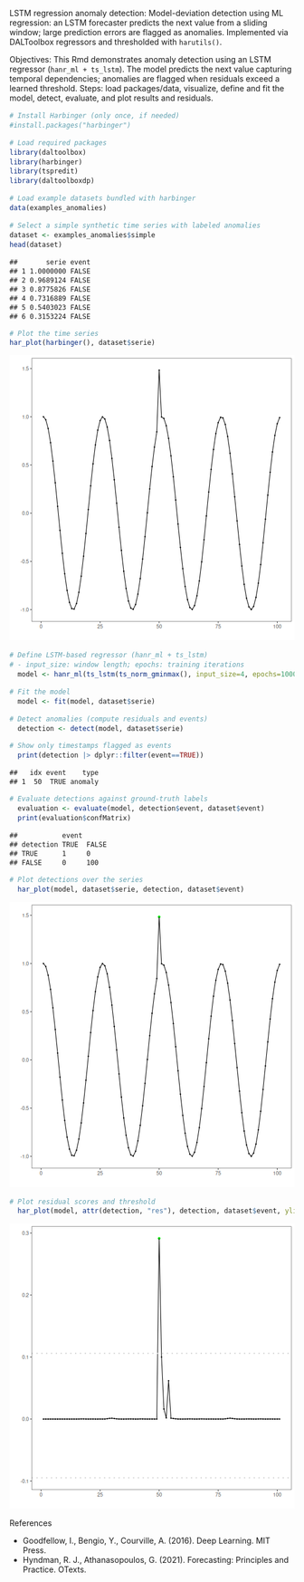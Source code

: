 LSTM regression anomaly detection: Model-deviation detection using ML regression: an LSTM forecaster predicts the next value from a sliding window; large prediction errors are flagged as anomalies. Implemented via DALToolbox regressors and thresholded with `harutils()`.

Objectives: This Rmd demonstrates anomaly detection using an LSTM regressor (`hanr_ml + ts_lstm`). The model predicts the next value capturing temporal dependencies; anomalies are flagged when residuals exceed a learned threshold. Steps: load packages/data, visualize, define and fit the model, detect, evaluate, and plot results and residuals.


``` r
# Install Harbinger (only once, if needed)
#install.packages("harbinger")
```


``` r
# Load required packages
library(daltoolbox)
library(harbinger) 
library(tspredit)
library(daltoolboxdp)
```


``` r
# Load example datasets bundled with harbinger
data(examples_anomalies)
```


``` r
# Select a simple synthetic time series with labeled anomalies
dataset <- examples_anomalies$simple
head(dataset)
```

```
##       serie event
## 1 1.0000000 FALSE
## 2 0.9689124 FALSE
## 3 0.8775826 FALSE
## 4 0.7316889 FALSE
## 5 0.5403023 FALSE
## 6 0.3153224 FALSE
```


``` r
# Plot the time series
har_plot(harbinger(), dataset$serie)
```

![plot of chunk unnamed-chunk-5](fig/hanr_ml_lstm/unnamed-chunk-5-1.png)


``` r
# Define LSTM-based regressor (hanr_ml + ts_lstm)
# - input_size: window length; epochs: training iterations
  model <- hanr_ml(ts_lstm(ts_norm_gminmax(), input_size=4, epochs=10000))
```


``` r
# Fit the model
  model <- fit(model, dataset$serie)
```


``` r
# Detect anomalies (compute residuals and events)
  detection <- detect(model, dataset$serie)
```


``` r
# Show only timestamps flagged as events
  print(detection |> dplyr::filter(event==TRUE))
```

```
##   idx event    type
## 1  50  TRUE anomaly
```


``` r
# Evaluate detections against ground-truth labels
  evaluation <- evaluate(model, detection$event, dataset$event)
  print(evaluation$confMatrix)
```

```
##           event      
## detection TRUE  FALSE
## TRUE      1     0    
## FALSE     0     100
```


``` r
# Plot detections over the series
  har_plot(model, dataset$serie, detection, dataset$event)
```

![plot of chunk unnamed-chunk-11](fig/hanr_ml_lstm/unnamed-chunk-11-1.png)


``` r
# Plot residual scores and threshold
  har_plot(model, attr(detection, "res"), detection, dataset$event, yline = attr(detection, "threshold"))
```

![plot of chunk unnamed-chunk-12](fig/hanr_ml_lstm/unnamed-chunk-12-1.png)

References 
- Goodfellow, I., Bengio, Y., Courville, A. (2016). Deep Learning. MIT Press.
- Hyndman, R. J., Athanasopoulos, G. (2021). Forecasting: Principles and Practice. OTexts.
